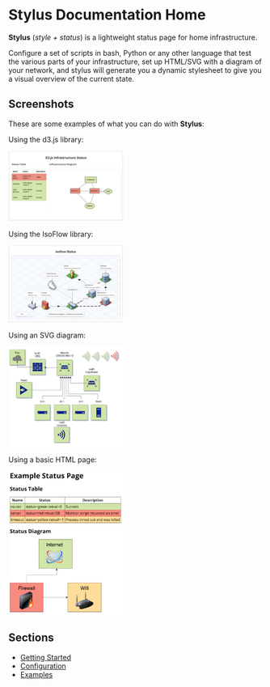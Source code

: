# Stylus Documentation Home

**Stylus** (_style + status_) is a lightweight status page for home
infrastructure. 

Configure a set of scripts in bash, Python or any other language that test the
various parts of your infrastructure, set up HTML/SVG with a diagram of your
network, and stylus will generate you a dynamic stylesheet to give you a visual
overview of the current state.

## Screenshots

These are some examples of what you can do with **Stylus**:

Using the d3.js library:

<img src="screenshots/screenshot-3.png" alt="Stylus Screenshot" style="max-width: 45%"/>

Using the IsoFlow library:

<img src="screenshots/screenshot-4.png" alt="Stylus Screenshot" style="max-width: 45%"/>

Using an SVG diagram:

<img src="screenshots/screenshot-2.png" alt="Stylus Screenshot" style="max-width: 45%"/>

Using a basic HTML page:

<img src="screenshots/screenshot-1.png" alt="Stylus Screenshot" style="max-width: 45%"/>

## Sections

* [Getting Started](getting-started/overview.md)
* [Configuration](configuration/server/README.md)
* [Examples](configuration/general-tips.md)
